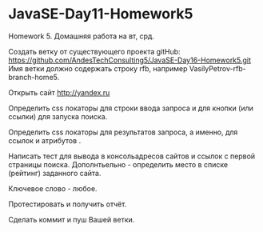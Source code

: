 # JavaSE-Day11-Homework5
Homework 5.
Домашняя работа на вт, срд.

Создать ветку от существующего проекта gitHub: https://github.com/AndesTechConsulting5/JavaSE-Day16-Homework5.git
Имя ветки должно содержать строку rfb, например VasilyPetrov-rfb-branch-home5.

Открыть сайт http://yandex.ru

Определить css локаторы для строки ввода запроса и для кнопки (или ссылки) для запуска поиска.

Определить css локаторы для результатов запроса, а именно, для ссылок <a> и атрибутов <href>.

Написать тест для вывода в консольадресов сайтов и ссылок с первой страницы поиска.
Дополнтьельно - определить место в списке (рейтинг) заданного сайта.


Ключевое слово - любое.

Протестировать и получить отчёт.

Сделать коммит и пуш Вашей ветки.
